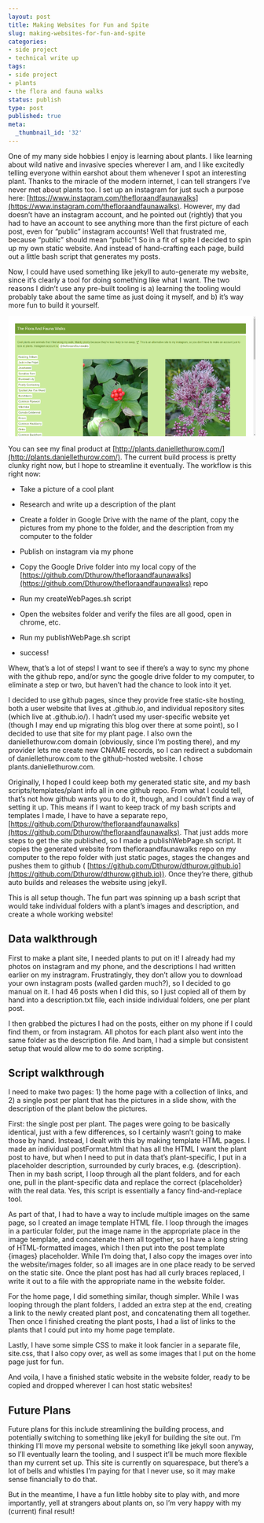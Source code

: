 ```yaml
---
layout: post
title: Making Websites for Fun and Spite
slug: making-websites-for-fun-and-spite
categories:
- side project
- technical write up
tags:
- side project
- plants
- the flora and fauna walks
status: publish
type: post
published: true
meta:
  _thumbnail_id: '32'
---
```


One of my many side hobbies I enjoy is learning about plants. I like learning about wild native and invasive species wherever I am, and I like excitedly telling everyone within earshot about them whenever I spot an interesting plant. Thanks to the miracle of the modern internet, I can tell strangers I’ve never met about plants too. I set up an instagram for just such a purpose here: 
[https://www.instagram.com/thefloraandfaunawalks](https://www.instagram.com/thefloraandfaunawalks). However, my dad doesn’t have an instagram account, and he pointed out (rightly) that you had to have an account to see anything more than the first picture of each post, even for “public” instagram accounts! Well that frustrated me, because “public” should mean “public”! So in a fit of spite I decided to spin up my own static website. And instead of hand-crafting each page, build out a little bash script that generates my posts.

Now, I could have used something like jekyll to auto-generate my website, since it’s clearly a tool for doing something like what I want. The two reasons I didn’t use any pre-built tooling is a) learning the tooling would probably take about the same time as just doing it myself, and b) it’s way more fun to build it yourself.








  

    

![FloraAndFaunaWalksWebsite.png](/squarespace_images/FloraAndFaunaWalksWebsite.png)
  


  





You can see my final product at 
[http://plants.daniellethurow.com/](http://plants.daniellethurow.com/). The current build process is pretty clunky right now, but I hope to streamline it eventually. The workflow is this right now:

* Take a picture of a cool plant


* Research and write up a description of the plant


* Create a folder in Google Drive with the name of the plant, copy the pictures from my phone to the folder, and the description from my computer to the folder


* Publish on instagram via my phone


* Copy the Google Drive folder into my local copy of the 
[https://github.com/Dthurow/thefloraandfaunawalks](https://github.com/Dthurow/thefloraandfaunawalks) repo


* Run my createWebPages.sh script


* Open the websites folder and verify the files are all good, open in chrome, etc.


* Run my publishWebPage.sh script


* success!

Whew, that’s a lot of steps! I want to see if there’s a way to sync my phone with the github repo, and/or sync the google drive folder to my computer, to eliminate a step or two, but haven’t had the chance to look into it yet.

I decided to use github pages, since they provide free static-site hosting, both a user website that lives at <username>.github.io, and individual repository sites (which live at <username>.github.io/<repositoryname>). I hadn’t used my user-specific website yet (though I may end up migrating this blog over there at some point), so I decided to use that site for my plant page. I also own the daniellethurow.com domain (obviously, since I’m posting there), and my provider lets me create new CNAME records, so I can redirect a subdomain of daniellethurow.com to the github-hosted website. I chose plants.daniellethurow.com.

Originally, I hoped I could keep both my generated static site, and my bash scripts/templates/plant info all in one github repo. From what I could tell, that’s not how github wants you to do it, though, and I couldn’t find a way of setting it up. This means if I want to keep track of my bash scripts and templates I made, I have to have a separate repo, 
[https://github.com/Dthurow/thefloraandfaunawalks](https://github.com/Dthurow/thefloraandfaunawalks). That just adds more steps to get the site published, so I made a publishWebPage.sh script. It copies the generated website from thefloraandfaunawalks repo on my computer to the repo folder with just static pages, stages the changes and pushes them to github (
[https://github.com/Dthurow/dthurow.github.io](https://github.com/Dthurow/dthurow.github.io)). Once they’re there, github auto builds and releases the website using jekyll.

This is all setup though. The fun part was spinning up a bash script that would take individual folders with a plant’s images and description, and create a whole working website!

## Data walkthrough


First to make a plant site, I needed plants to put on it! I already had my photos on instagram and my phone, and the descriptions I had written earlier on my instragram. Frustratingly, they don’t allow you to download your own instagram posts (walled garden much?), so I decided to go manual on it. I had 46 posts when I did this, so I just copied all of them by hand into a description.txt file, each inside individual folders, one per plant post.

I then grabbed the pictures I had on the posts, either on my phone if I could find them, or from instagram. All photos for each plant also went into the same folder as the description file. And bam, I had a simple but consistent setup that would allow me to do some scripting.

## Script walkthrough


I need to make two pages: 1) the home page with a collection of links, and 2) a single post per plant that has the pictures in a slide show, with the description of the plant below the pictures.

First: the single post per plant. The pages were going to be basically identical, just with a few differences, so I certainly wasn’t going to make those by hand. Instead, I dealt with this by making template HTML pages. I made an individual postFormat.html that has all the HTML I want the plant post to have, but when I need to put in data that’s plant-specific, I put in a placeholder description, surrounded by curly braces, e.g. {description}. Then in my bash script, I loop through all the plant folders, and for each one, pull in the plant-specific data and replace the correct {placeholder} with the real data. Yes, this script is essentially a fancy find-and-replace tool.

As part of that, I had to have a way to include multiple images on the same page, so I created an image template HTML file. I loop through the images in a particular folder, put the image name in the appropriate place in the image template, and concatenate them all together, so I have a long string of HTML-formatted images, which I then put into the post template {images} placeholder. While I’m doing that, I also copy the images over into the website/images folder, so all images are in one place ready to be served on the static site. Once the plant post has had all curly braces replaced, I write it out to a file with the appropriate name in the website folder.

For the home page, I did something similar, though simpler. While I was looping through the plant folders, I added an extra step at the end, creating a link to the newly created plant post, and concatenating them all together. Then once I finished creating the plant posts, I had a list of links to the plants that I could put into my home page template.

Lastly, I have some simple CSS to make it look fancier in a separate file, site.css, that I also copy over, as well as some images that I put on the home page just for fun.

And voila, I have a finished static website in the website folder, ready to be copied and dropped wherever I can host static websites!

## Future Plans


Future plans for this include streamlining the building process, and potentially switching to something like jekyll for building the site out. I’m thinking I’ll move my personal website to something like jekyll soon anyway, so I’ll eventually learn the tooling, and I suspect it’ll be much more flexible than my current set up. This site is currently on squarespace, but there’s a lot of bells and whistles I’m paying for that I never use, so it may make sense financially to do that.

But in the meantime, I have a fun little hobby site to play with, and more importantly, yell at strangers about plants on, so I’m very happy with my (current) final result!
